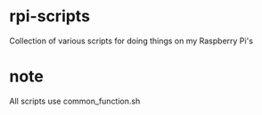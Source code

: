 # rpi-scripts
Collection of various scripts for doing things on my Raspberry Pi's

# note
All scripts use common_function.sh
